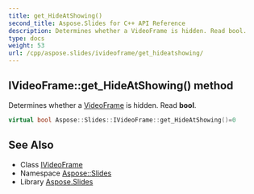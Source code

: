 ```yaml
---
title: get_HideAtShowing()
second_title: Aspose.Slides for C++ API Reference
description: Determines whether a VideoFrame is hidden. Read bool.
type: docs
weight: 53
url: /cpp/aspose.slides/ivideoframe/get_hideatshowing/
---
```

## IVideoFrame::get_HideAtShowing() method


Determines whether a [VideoFrame](../../videoframe/) is hidden. Read **bool**.

```cpp
virtual bool Aspose::Slides::IVideoFrame::get_HideAtShowing()=0
```

## See Also

* Class [IVideoFrame](./)
* Namespace [Aspose::Slides](../)
* Library [Aspose.Slides](../../)